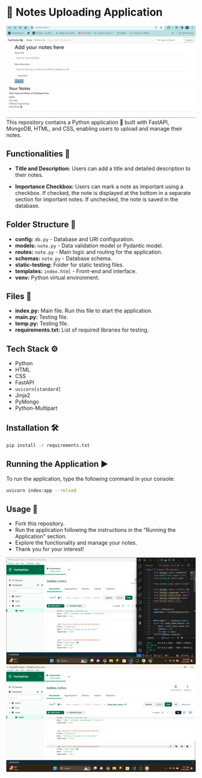 # 📝 Notes Uploading Application
![Image One](one.png)
This repository contains a Python application 🐍 built with FastAPI, MongoDB, HTML, and CSS, enabling users to upload and manage their notes.

## Functionalities 🚀

- **Title and Description:** Users can add a title and detailed description to their notes.

- **Importance Checkbox:** Users can mark a note as important using a checkbox. If checked, the note is displayed at the bottom in a separate section for important notes. If unchecked, the note is saved in the database.

## Folder Structure 📂

- **config:** `db.py` - Database and URI configuration.
- **models:** `note.py` - Data validation model or Pydantic model.
- **routes:** `note.py` - Main logic and routing for the application.
- **schemas:** `note.py` - Database schema.
- **static-testing:** Folder for static testing files.
- **templates:** `index.html` - Front-end and interface.
- **venv:** Python virtual environment.

## Files 📄

- **index.py:** Main file. Run this file to start the application.
- **main.py:** Testing file.
- **temp.py:** Testing file.
- **requirements.txt:** List of required libraries for testing.

## Tech Stack ⚙️

- Python
- HTML
- CSS
- FastAPI
- `uvicorn[standard]`
- Jinja2
- PyMongo
- Python-Multipart

## Installation 🛠️

```bash
pip install -r requirements.txt
```
## Running the Application ▶️

To run the application, type the following command in your console:

```bash
uvicorn index:app --reload
```
## Usage 🚀
- Fork this repository.
- Run the application following the instructions in the "Running the Application" section.
- Explore the functionality and manage your notes.
- Thank you for your interest!

![Image Two](two.png)
![Image Three](three.png)
